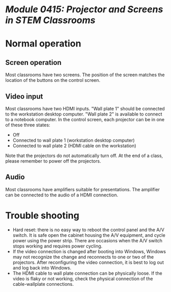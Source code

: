 # _Module 0415: Projector and Screens in STEM Classrooms_

# Normal operation

## Screen operation

Most classrooms have two screens. The position of the screen matches the location of the buttons on the control screen.

## Video input

Most classrooms have two HDMI inputs. "Wall plate 1" should be connected to the workstation desktop computer. "Wall plate 2" is available to connect to a notebook computer. In the control screen, each projector can be in one of these three states:

* Off
* Connected to wall plate 1 (workstation desktop computer)
* Connected to wall plate 2 (HDMI cable on the workstation)

Note that the projectors do not automatically turn off. At the end of a class, please remember to power off the projectors.

## Audio

Most classrooms have amplifiers suitable for presentations. The amplifier can be connected to the audio of a HDMI connection.

# Trouble shooting

* Hard reset: there is no easy way to reboot the control panel and the A/V switch. It is safe open the cabinet housing the A/V equipment, and cycle power using the power strip. There are occasions when the A/V switch stops working and requires power cycling.
* If the video connection is changed after booting into Windows, Windows may not recognize the change and reconnects to one or two of the projectors. After reconfiguring the video connection, it is best to log out and log back into Windows.
* The HDMI cable to wall plate connection can be physically loose. If the video is flaky or not working, check the physical connection of the cable-wallplate connections.
